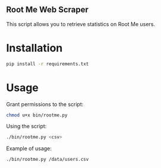 ## Root Me Web Scraper

This script allows you to retrieve statistics on Root Me users.
# Installation
```bash
pip install -r requirements.txt
```
# Usage

Grant permissions to the script:
```bash
chmod u+x bin/rootme.py
```
Using the script:
```bash
./bin/rootme.py <csv>
```
Example of usage:
```bash
./bin/rootme.py /data/users.csv
```

